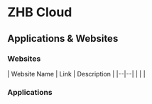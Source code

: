 # ZHB Cloud

## Applications & Websites

### Websites

| Website Name | Link | Description | 
|--|--|
|  |  |


### Applications
